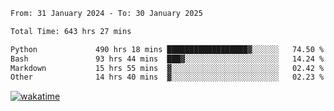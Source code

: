 <!--START_SECTION:waka-->

```txt
From: 31 January 2024 - To: 30 January 2025

Total Time: 643 hrs 27 mins

Python             490 hrs 18 mins ██████████████████▓░░░░░░   74.50 %
Bash               93 hrs 44 mins  ███▓░░░░░░░░░░░░░░░░░░░░░   14.24 %
Markdown           15 hrs 55 mins  ▓░░░░░░░░░░░░░░░░░░░░░░░░   02.42 %
Other              14 hrs 40 mins  ▓░░░░░░░░░░░░░░░░░░░░░░░░   02.23 %
```

<!--END_SECTION:waka-->
[![wakatime](https://wakatime.com/badge/user/5f89a63a-5294-4958-ad30-2b3455e63f2a.svg)](https://wakatime.com/@5f89a63a-5294-4958-ad30-2b3455e63f2a)

